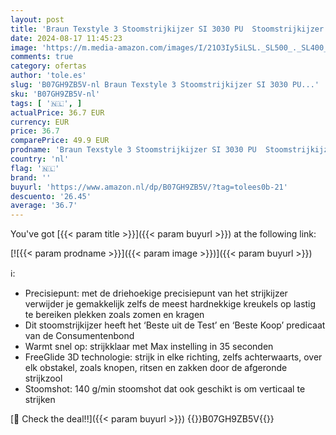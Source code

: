 ```yaml
---
layout: post
title: 'Braun Texstyle 3 Stoomstrijkijzer SI 3030 PU  Stoomstrijkijzer  2300 W  Met FreeGlide 3D Technologie  Stoomshot 140 gr/min  Tankinhoud 270ml  Paars'
date: 2024-08-17 11:45:23
image: 'https://m.media-amazon.com/images/I/21O3Iy5iLSL._SL500_._SL400_.jpg'
comments: true
category: ofertas
author: 'tole.es'
slug: 'B07GH9ZB5V-nl Braun Texstyle 3 Stoomstrijkijzer SI 3030 PU...'
sku: 'B07GH9ZB5V-nl'
tags: [ '🇳🇱', ]
actualPrice: 36.7 EUR
currency: EUR
price: 36.7
comparePrice: 49.9 EUR
prodname: 'Braun Texstyle 3 Stoomstrijkijzer SI 3030 PU  Stoomstrijkijzer  2300 W  Met FreeGlide 3D Technologie  Stoomshot 140 gr/min  Tankinhoud 270ml  Paars'
country: 'nl'
flag: '🇳🇱'
brand: ''
buyurl: 'https://www.amazon.nl/dp/B07GH9ZB5V/?tag=tolees0b-21'
descuento: '26.45'
average: '36.7'
---
```


You've got [{{< param title >}}]({{< param buyurl >}}) at the following link:

[![{{< param prodname >}}]({{< param image >}})]({{< param buyurl >}})

ℹ️:

- Precisiepunt: met de driehoekige precisiepunt van het strijkijzer verwijder je gemakkelijk zelfs de meest hardnekkige kreukels op lastig te bereiken plekken zoals zomen en kragen
- Dit stoomstrijkijzer heeft het ‘Beste uit de Test’ en ‘Beste Koop’ predicaat van de Consumentenbond
- Warmt snel op: strijkklaar met Max instelling in 35 seconden
- FreeGlide 3D technologie: strijk in elke richting, zelfs achterwaarts, over elk obstakel, zoals knopen, ritsen en zakken door de afgeronde strijkzool
- Stoomshot: 140 g/min stoomshot dat ook geschikt is om verticaal te strijken

[🛒 Check the deal!!]({{< param buyurl >}})
{{<world>}}B07GH9ZB5V{{</world>}}
